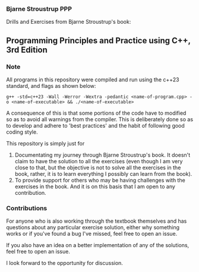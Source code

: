### Bjarne Stroustrup PPP

Drills and Exercises from Bjarne Stroustrup's book:
## Programming Principles and Practice using C++, 3rd Edition

### Note
All programs in this repository were compiled and run using the c++23 standard, and flags as shown below:

``` g++ -std=c++23 -Wall -Werror -Wextra -pedantic <name-of-program.cpp> -o <name-of-executable> && ./<name-of-executable> ```

A consequence of this is that some portions of the code have to modified so as to avoid all warnings from the compiler.
This is deliberately done so as to develop and adhere to 'best practices' and the habit of following good coding style.

This repository is simply just for
1. Documentating my journey through Bjarne Stroustrup's book. It doesn't claim to have the solution to all the exercises (even though I am very close to that, but the objective is not to solve all the exercises in the book, rather, it is to learn everything I possibly can learn from the book).
2. To provide support for others who may be having challenges with the exercises in the book. And it is on this basis that I am open to any contribution.

### Contributions
For anyone who is also working through the textbook themselves and has questions about any particular exercise solution, either why something works or if you've found a bug I've missed, feel free to open an issue.

If you also have an idea on a better implementation of any of the solutions, feel free to open an issue.

I look forward to the opportunity for discussion.